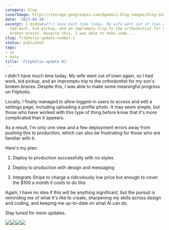 ```yaml
---
category: blog
coverImage: https://storage.googleapis.com/bgadoci-blog-images/blog-images/images/blog-images/blog-post-images/large_Screenshot_2023_04_27_at_11_14_42_PM_f305903938.png
date: '2023-04-28'
excerpt: I didn&#x27;t have much time today. My wife went out of town again, so I
  had work, kid pickup, and an impromptu trip to the orthodontist for my son&#x27;s
  broken braces. Despite this, I was able to make some...
slug: fitpholio-update-number-1
status: published
tags:
- ai
- data
title: 'Fitpholio update #1'
---
```


I didn't have much time today. My wife went out of town again, so I had work, kid pickup, and an impromptu trip to the orthodontist for my son's broken braces. Despite this, I was able to make some meaningful progress on Fitpholio.

Locally, I finally managed to allow logged-in users to access and edit a settings page, including uploading a profile photo. It may seem simple, but those who have worked with this type of thing before know that it's more complicated than it appears.

As a result, I'm only one view and a few deployment errors away from pushing this to production, which can also be frustrating for those who are familiar with it.

Here's my plan:

1. Deploy to production successfully with no styles


1. Deploy to production with design and messaging


1. Integrate Stripe to charge a ridiculously low price but enough to cover the $100 a month it costs to do this



Again, I have no idea if this will be anything significant, but the pursuit is reminding me of what it's like to create, sharpening my skills across design and coding, and keeping me up-to-date on what AI can do.

Stay tuned for more updates.

![](https://storage.googleapis.com/bgadoci-blog-images/blog-images/images/blog-images/blog-post-images/large_Screenshot_2023_04_27_at_11_14_42_PM_f305903938.png)![](https://storage.googleapis.com/bgadoci-blog-images/blog-images/images/blog-images/blog-post-images/large_Screenshot_2023_04_27_at_11_14_32_PM_cd26e203e4.png)![](https://storage.googleapis.com/bgadoci-blog-images/blog-images/images/blog-images/blog-post-images/large_Screenshot_2023_04_27_at_11_14_20_PM_615cb85f18.png)![](https://storage.googleapis.com/bgadoci-blog-images/blog-images/images/blog-images/blog-post-images/large_Screenshot_2023_04_27_at_11_23_25_PM_702d8c4545.png)